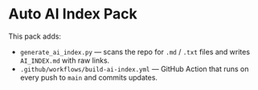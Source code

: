 # Auto AI Index Pack

This pack adds:
- `generate_ai_index.py` — scans the repo for `.md` / `.txt` files and writes `AI_INDEX.md` with raw links.
- `.github/workflows/build-ai-index.yml` — GitHub Action that runs on every push to `main` and commits updates.
